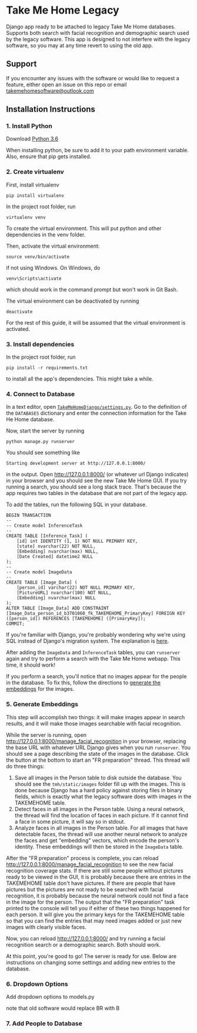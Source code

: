 # Take Me Home Legacy
Django app ready to be attached to legacy Take Me Home databases. Supports both search with facial recognition and demographic search used by the legacy software. This app is designed to not interfere with the legacy software, so you may at any time revert to using the old app.
## Support
If you encounter any issues with the software or would like to request a feature, either open an issue on this repo or email takemehomesoftware@outlook.com
## Installation Instructions
### 1. Install Python
Download [Python 3.6](https://www.python.org/downloads/release/python-368/)

When installing python, be sure to add it to your path environment variable. Also, ensure that pip gets installed.
### 2. Create virtualenv
First, install virtualenv
```
pip install virtualenv
```
In the project root folder, run
```
virtualenv venv
```
To create the virtual environment. This will put python and other dependencies in the venv folder.

Then, activate the virtual environment:
```
source venv/bin/activate
```
if not using Windows. On Windows, do
```
venv\Scripts\activate
```
which should work in the command prompt but won't work in Git Bash.

The virtual environment can be deactivated by running
```
deactivate
```
For the rest of this guide, it will be assumed that the virtual environment is activated.
### 3. Install dependencies
In the project root folder, run
```
pip install -r requirements.txt
```
to install all the app's dependencies. This might take a while.
### 4. Connect to Database
In a text editor, open [`TakeMeHomeDjango/settings.py`](/TakeMeHomeDjango/settings.py). Go to the definition of the `DATABASES` dictionary and enter the connection information for the Take He Home database.

Now, start the server by running
```
python manage.py runserver
```
You should see something like
```
Starting development server at http://127.0.0.1:8000/
```
in the output. Open http://127.0.0.1:8000/ (or whatever url Django indicates) in your browser and you should see the new Take Me Home GUI. If you try running a search, you should see a long stack trace. That's because the app requires two tables in the database that are not part of the legacy app.

To add the tables, run the following SQL in your database.
```
BEGIN TRANSACTION
--
-- Create model InferenceTask
--
CREATE TABLE [Inference_Task] (
	[id] int IDENTITY (1, 1) NOT NULL PRIMARY KEY, 
	[state] nvarchar(22) NOT NULL, 
	[Embedding] nvarchar(max) NULL, 
	[Date Created] datetime2 NULL
);
--
-- Create model ImageData
--
CREATE TABLE [Image_Data] (
	[person_id] varchar(22) NOT NULL PRIMARY KEY, 
	[PictureURL] nvarchar(100) NOT NULL, 
	[Embedding] nvarchar(max) NULL
);
ALTER TABLE [Image_Data] ADD CONSTRAINT [Image_Data_person_id_b3701060_fk_TAKEMEHOME_PrimaryKey] FOREIGN KEY ([person_id]) REFERENCES [TAKEMEHOME] ([PrimaryKey]);
COMMIT;
```
If you're familiar with Django, you're probably wondering why we're using SQL instead of Django's migration system. The explanation is [here](https://github.com/glorioushedgehog/TakeMeHomeLegacy/issues/37#issue-448330438).

After adding the `ImageData` and `InferenceTask` tables, you can `runserver` again and try to perform a search with the Take Me Home webapp. This time, it should work!

If you perform a search, you'll notice that no images appear for the people in the database. To fix this, follow the directions to [generate the embeddings](#5-generate-embeddings) for the images.
### 5. Generate Embeddings
This step will accomplish two things: it will make images appear in search results, and it will make those images searchable with facial recognition.

While the server is running, open http://127.0.0.1:8000/manage_facial_recognition in your browser, replacing the base URL with whatever URL Django gives when you run `runserver`. You should see a page describing the state of the images in the database. Click the button at the bottom to start an "FR preparation" thread. This thread will do three things:
1. Save all images in the Person table to disk outside the database. You should see the `tmh/static/images` folder fill up with the images. This is done because Django has a hard policy against storing files in binary fields, which is exactly what the legacy software does with images in the TAKEMEHOME table.
2. Detect faces in all images in the Person table. Using a neural network, the thread will find the location of faces in each picture. If it cannot find a face in some picture, it will say so in stdout.
3. Analyze faces in all images in the Person table. For all images that have detectable faces, the thread will use another neural network to analyze the faces and get "embedding" vectors, which encode the person's identity. These embeddings will then be stored in the `ImageData` table.

After the "FR preparation" process is complete, you can reload http://127.0.0.1:8000/manage_facial_recognition to see the new facial recognition coverage stats. If there are still some people without pictures ready to be viewed in the GUI, it is probably because there are entries in the TAKEMEHOME table don't have pictures. If there are people that have pictures but the pictures are not ready to be searched with facial recognition, it is probably because the neural network could not find a face in the image for the person. The output that the "FR preparation" task printed to the console will tell you if either of these two things happened for each person. It will give you the primary keys for the TAKEMEHOME table so that you can find the entries that may need images added or just new images with clearly visible faces.

Now, you can reload http://127.0.0.1:8000/ and try running a facial recognition search or a demographic search. Both should work.

At this point, you're good to go! The server is ready for use. Below are instructions on changing some settings and adding new entries to the database.
### 6. Dropdown Options

Add dropdown options to models.py

note that old software would replace BR with B

### 7. Add People to Database